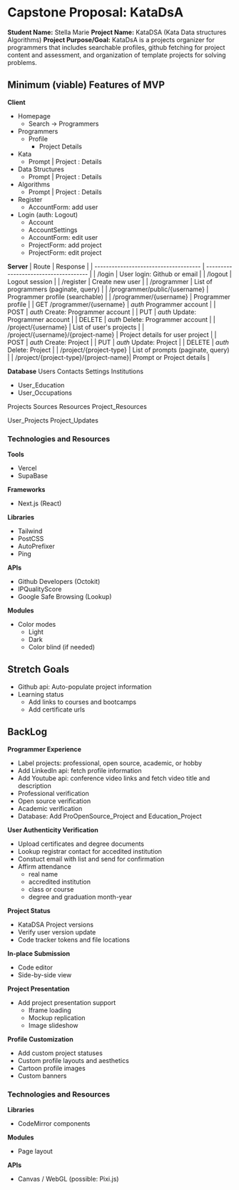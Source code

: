 # Capstone Proposal: KataDsA

**Student Name:** Stella Marie
**Project Name:** KataDSA (Kata Data structures Algorithms)
**Project Purpose/Goal:** KataDsA is a projects organizer for programmers that includes searchable profiles, github fetching for project content and assessment, and organization of template projects for solving problems.

## Minimum (viable) Features of MVP

**Client**
- Homepage
  - Search -> Programmers
- Programmers
  - Profile
    - Project Details
- Kata
  - Prompt | Project : Details
- Data Structures
  - Prompt | Project : Details
- Algorithms
  - Prompt | Project : Details
- Register
  - AccountForm: add user
- Login (auth: Logout)
  - Account
  - AccountSettings
  - AccountForm: edit user
  - ProjectForm: add project
  - ProjectForm: edit project

**Server**
| Route                                 | Response                              |
| ------------------------------------- | ------------------------------------- |
| /login                                | User login: Github or email           |
| /logout                               | Logout session                        |
| /register                             | Create new user                       |
| /programmer                           | List of programmers (paginate, query) |
| /programmer/public/{username}         | Programmer profile (searchable)       |
| /programmer/{username}                | Programmer profile                    |
| GET /programmer/{username}            | _auth_ Programmer account             |
| POST                                  | _auth_ Create: Programmer account     |
| PUT                                   | _auth_ Update: Programmer account     |
| DELETE                                | _auth_ Delete: Programmer account     |
| /project/{username}                   | List of user's projects               |
| /project/{username}/{project-name}    | Project details for user project      |
| POST                                  | _auth_ Create: Project                |
| PUT                                   | _auth_ Update: Project                |
| DELETE                                | _auth_ Delete: Project                |
| /project/{project-type}               | List of prompts (paginate, query)     |
| /project/{project-type}/{project-name}| Prompt or Project details             |

**Database**
Users
Contacts
Settings
Institutions
- User_Education
- User_Occupations

Projects
Sources
Resources
Project_Resources

User_Projects
Project_Updates

### Technologies and Resources

**Tools**
- Vercel
- SupaBase

**Frameworks**
- Next.js (React)

**Libraries**
- Tailwind
- PostCSS
- AutoPrefixer
- Ping

**APIs**
- Github Developers (Octokit)
- IPQualityScore
- Google Safe Browsing (Lookup)

**Modules**
- Color modes
    - Light
    - Dark
    - Color blind (if needed)

## Stretch Goals
- Github api: Auto-populate project information
- Learning status
  - Add links to courses and bootcamps
  - Add certificate urls

## BackLog

**Programmer Experience**
- Label projects: professional, open source, academic, or hobby
- Add LinkedIn api: fetch profile information
- Add Youtube api: conference video links and fetch video title and description
- Professional verification
- Open source verification
- Academic verification
- Database: Add ProOpenSource_Project and Education_Project

**User Authenticity Verification**
- Upload certificates and degree documents
- Lookup registrar contact for accedited institution
- Constuct email with list and send for confirmation
- Affirm attendance
  - real name
  - accredited institution
  - class or course
  - degree and graduation month-year

**Project Status**
- KataDSA Project versions
- Verify user version update
- Code tracker tokens and file locations

**In-place Submission**
- Code editor
- Side-by-side view

**Project Presentation**
- Add project presentation support
    - Iframe loading
    - Mockup replication
    - Image slideshow

**Profile Customization**
- Add custom project statuses
- Custom profile layouts and aesthetics
- Cartoon profile images
- Custom banners

### Technologies and Resources

**Libraries**
- CodeMirror components

**Modules**
- Page layout

**APIs**
- Canvas / WebGL (possible: Pixi.js)